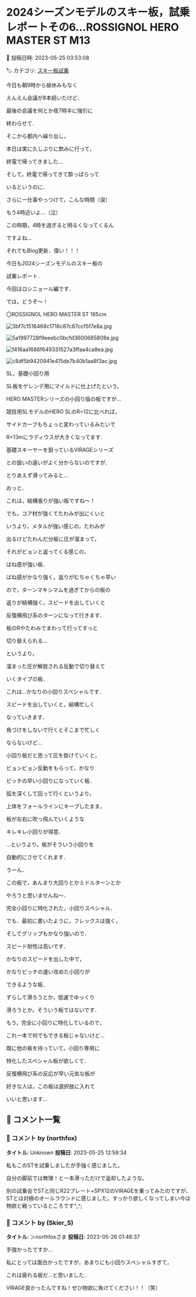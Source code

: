 # 2024シーズンモデルのスキー板，試乗レポートその6…ROSSIGNOL HERO MASTER ST M13

📅 投稿日時: 2023-05-25 03:53:08

🏷️ カテゴリ: [スキー板試乗](c0bd8048615710cee890e403a36cc9a2b.md)

今日も朝9時から昼休みもなく


えんえん会議が8本続いたけど．


最後の会議を何とか夜7時半に強引に


終わらせて．





そこから都内へ繰り出し，


本日は実に久しぶりに飲みに行って，


終電で帰ってきました…





そして，終電で帰ってきて酔っぱらって


いるというのに．


さらに一仕事やっつけて，こんな時間（涙）


もう4時近いよ…（泣）


この時期，4時を過ぎると明るくなってくるん


ですよね…





それでもBlog更新．偉い！！！





今日も2024シーズンモデルのスキー板の


試乗レポート．


今回はロシニョール編です．


では，どうぞ～！[]()








〇ROSSIGNOL HERO MASTER ST 165cm







![3bf7c1516468c1716c87c87ccf5f7e8a.jpg](images/3bf7c1516468c1716c87c87ccf5f7e8a.jpg)









![5a1997728f9eeebc0bcfd3600685808e.jpg](images/5a1997728f9eeebc0bcfd3600685808e.jpg)









![f416aa1686f649331527a3ffaa4ca8ea.jpg](images/f416aa1686f649331527a3ffaa4ca8ea.jpg)









![c8df5b9420941e415de7b40b1aa8f3ac.jpg](images/c8df5b9420941e415de7b40b1aa8f3ac.jpg)







SL，基礎小回り用





SL板をゲレンデ用にマイルドに仕上げたという，


HERO MASTERシリーズの小回り版の板ですが…





競技用SLモデルのHERO SLのR=12に比べれば，


サイドカーブもちょっと変わっているみたいで


R=13mにラディウスが大きくなってます.





基礎スキーヤーを狙っているVIRAGEシリーズ


との狙いの違いがよく分からないのですが．


とりあえず滑ってみると…





おっと．


これは，結構張りが強い板ですね～！





でも，コア材が強くてたわみが出にくいと


いうより，メタルが強い感じの，たわみが


出るけどたわんだ分板に圧が溜まって，


それがビョンと返ってくる感じの，


ばね感が強い板．





ばね感がかなり強く，返りがむちゃくちゃ早い


ので，ターンマキシマムを過ぎてからの板の


返りが結構強く，スピードを出していくと


反復横飛び系のターンになって行きます．





板のRやたわみでまわって行ってすっと


切り替えられる…


というより，


溜まった圧が解放される反動で切り替えて


いくタイプの板．





これは…かなりの小回りスペシャルです．


スピードを出していくと，結構忙しく


なっていきます．





角づけをしないで行くとそこまで忙しく


ならないけど…


小回り板だと思って圧を掛けていくと，


ビョンビョン反動をもらって，かなり


ピッチの早い小回りになっていく板．





弧を深くして回って行くというより，


上体をフォールラインにキープしたまま，


板が左右に吹っ飛んでいくような


キレキレ小回りが得意．


…というより，板がそういう小回りを


自動的にさせてくれます．





うーん．


この板で，あんまり大回りとかミドルターンとか


やろうと思いませんね～．


完全小回りに特化された，小回りスペシャル．





でも．最初に書いたように，フレックスは強く，


そしてグリップもかなり強いので．


スピード耐性は高いです．


かなりのスピードを出した中で，


かなりピッチの速い攻めた小回りが


できるような板．





ずらして滑ろうとか，低速でゆっくり


滑ろうとか，そういう板ではないです．





もう，完全に小回りに特化しているので，


これ一本で何でもできる板じゃないけど…


既に他の板を持っていて，小回り専用に


特化したスペシャル板が欲しくて．


反復横飛び系の反応が早い元気な板が


好きな人は，この板は選択肢に入れて


いいと思います…

## 💬 コメント一覧

### 💬 コメント by (northfox)
**タイトル**: Unknown
**投稿日**: 2023-05-25 12:59:34

私もこのSTを試乗しましたが手強く感じました。

自分の脚前では無理！と一本滑っただけで返却したような。



別の試乗会でSTと同じR22プレート+SPX12のVIRAGEを乗ってみたのですが、STとは対極のオールラウンドに感じました。すっかり欲しくなってしまい今は物欲と戦っているところです^_^;

### 💬 コメント by (Skier_S)
**タイトル**: ＞northfoxさま
**投稿日**: 2023-05-26 01:48:37

手強かったですか…

私にとっては面白かったですが，あまりにも小回りスペシャルすぎて，

これは疲れる板だ…と思いました．

VIRAGE良かったんですね！ぜひ物欲に負けてください！！（笑）

